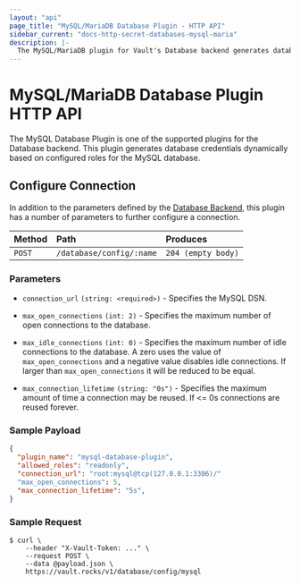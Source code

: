```yaml
---
layout: "api"
page_title: "MySQL/MariaDB Database Plugin - HTTP API"
sidebar_current: "docs-http-secret-databases-mysql-maria"
description: |-
  The MySQL/MariaDB plugin for Vault's Database backend generates database credentials to access MySQL and MariaDB servers.
---
```


# MySQL/MariaDB Database Plugin HTTP API

The MySQL Database Plugin is one of the supported plugins for the Database
backend. This plugin generates database credentials dynamically based on
configured roles for the MySQL database.

## Configure Connection

In addition to the parameters defined by the [Database
Backend](/api/secret/databases/index.html#configure-connection), this plugin
has a number of parameters to further configure a connection.

| Method   | Path                         | Produces               |
| :------- | :--------------------------- | :--------------------- |
| `POST`   | `/database/config/:name`     | `204 (empty body)` |

### Parameters
- `connection_url` `(string: <required>)` - Specifies the MySQL DSN.

- `max_open_connections` `(int: 2)` - Specifies the maximum number of open
  connections to the database.

- `max_idle_connections` `(int: 0)` - Specifies the maximum number of idle
  connections to the database. A zero uses the value of `max_open_connections`
  and a negative value disables idle connections. If larger than
  `max_open_connections` it will be reduced to be equal.

- `max_connection_lifetime` `(string: "0s")` - Specifies the maximum amount of
  time a connection may be reused. If <= 0s connections are reused forever.

### Sample Payload

```json
{
  "plugin_name": "mysql-database-plugin",
  "allowed_roles": "readonly",
  "connection_url": "root:mysql@tcp(127.0.0.1:3306)/"
  "max_open_connections": 5,
  "max_connection_lifetime": "5s",
}
```

### Sample Request

```
$ curl \
    --header "X-Vault-Token: ..." \
    --request POST \
    --data @payload.json \
    https://vault.rocks/v1/database/config/mysql
```

